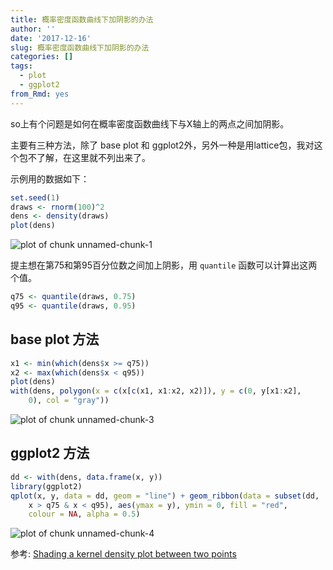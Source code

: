 ```yaml
---
title: 概率密度函数曲线下加阴影的办法
author: ''
date: '2017-12-16'
slug: 概率密度函数曲线下加阴影的办法
categories: []
tags:
  - plot
  - ggplot2
from_Rmd: yes
---
```


so上有个问题是如何在概率密度函数曲线下与X轴上的两点之间加阴影。

主要有三种方法，除了 base plot 和 ggplot2外，另外一种是用lattice包，我对这个包不了解，在这里就不列出来了。

示例用的数据如下：

```r
set.seed(1)
draws <- rnorm(100)^2
dens <- density(draws)
plot(dens)
```

![plot of chunk unnamed-chunk-1](/figures/cn/shading-a-kernel-density-plot-between-two-points/unnamed-chunk-1-1.png)

提主想在第75和第95百分位数之间加上阴影，用 `quantile` 函数可以计算出这两个值。

```r
q75 <- quantile(draws, 0.75)
q95 <- quantile(draws, 0.95)
```


## base plot 方法

```r
x1 <- min(which(dens$x >= q75))
x2 <- max(which(dens$x < q95))
plot(dens)
with(dens, polygon(x = c(x[c(x1, x1:x2, x2)]), y = c(0, y[x1:x2], 
    0), col = "gray"))
```

![plot of chunk unnamed-chunk-3](/figures/cn/shading-a-kernel-density-plot-between-two-points/unnamed-chunk-3-1.png)


## ggplot2 方法

```r
dd <- with(dens, data.frame(x, y))
library(ggplot2)
qplot(x, y, data = dd, geom = "line") + geom_ribbon(data = subset(dd, 
    x > q75 & x < q95), aes(ymax = y), ymin = 0, fill = "red", 
    colour = NA, alpha = 0.5)
```

![plot of chunk unnamed-chunk-4](/figures/cn/shading-a-kernel-density-plot-between-two-points/unnamed-chunk-4-1.png)

参考: [Shading a kernel density plot between two points](https://stackoverflow.com/questions/3494593/shading-a-kernel-density-plot-between-two-points)
